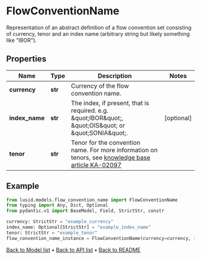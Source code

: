 # FlowConventionName

Representation of an abstract definition of a flow convention set consisting of currency, tenor and an index name (arbitrary string but likely something like \"IBOR\").
## Properties
Name | Type | Description | Notes
------------ | ------------- | ------------- | -------------
**currency** | **str** | Currency of the flow convention name. | 
**index_name** | **str** | The index, if present, that is required. e.g. \&quot;IBOR\&quot;, \&quot;OIS\&quot; or \&quot;SONIA\&quot;. | [optional] 
**tenor** | **str** | Tenor for the convention name.  For more information on tenors, see [knowledge base article KA-02097](https://support.lusid.com/knowledgebase/article/KA-02097) | 
## Example

```python
from lusid.models.flow_convention_name import FlowConventionName
from typing import Any, Dict, Optional
from pydantic.v1 import BaseModel, Field, StrictStr, constr

currency: StrictStr = "example_currency"
index_name: Optional[StrictStr] = "example_index_name"
tenor: StrictStr = "example_tenor"
flow_convention_name_instance = FlowConventionName(currency=currency, index_name=index_name, tenor=tenor)

```

[Back to Model list](../README.md#documentation-for-models) &#8226; [Back to API list](../README.md#documentation-for-api-endpoints) &#8226; [Back to README](../README.md)

